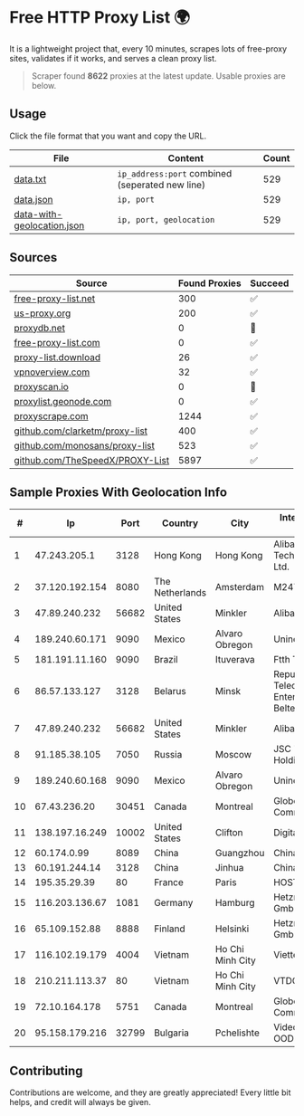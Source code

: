 
# Free HTTP Proxy List 🌍

It is a lightweight project that, every 10 minutes, scrapes lots of free-proxy sites, validates if it works, and serves a clean proxy list.


> Scraper found **8622** proxies at the latest update. Usable proxies are below.

## Usage

Click the file format that you want and copy the URL.


|File|Content|Count|
|----|-------|-----|
|[data.txt](https://raw.githubusercontent.com/themiralay/Proxy-List-World/master/data.txt)|`ip_address:port` combined (seperated new line)|529|
|[data.json](https://raw.githubusercontent.com/themiralay/Proxy-List-World/master/data.json)|`ip, port`|529|
|[data-with-geolocation.json](https://raw.githubusercontent.com/themiralay/Proxy-List-World/master/data-with-geolocation.json)|`ip, port, geolocation`|529|

## Sources

|Source|Found Proxies|Succeed|
|------|-------------|-------|
|[free-proxy-list.net](https://free-proxy-list.net)|300|✅|
|[us-proxy.org](https://www.us-proxy.org)|200|✅|
|[proxydb.net](http://proxydb.net)|0|🚫|
|[free-proxy-list.com](https://free-proxy-list.com/?page=&port=&type%5B%5D=http&type%5B%5D=https&up_time=0&search=Search)|0|✅|
|[proxy-list.download](https://www.proxy-list.download/HTTP)|26|✅|
|[vpnoverview.com](https://vpnoverview.com/privacy/anonymous-browsing/free-proxy-servers)|32|✅|
|[proxyscan.io](https://www.proxyscan.io)|0|🚫|
|[proxylist.geonode.com](https://proxylist.geonode.com/api/proxy-list?limit=300&page=1&sort_by=lastChecked&sort_type=desc&protocols=http,https)|0|✅|
|[proxyscrape.com](https://api.proxyscrape.com/v2/?request=displayproxies&protocol=http&timeout=10000&country=all&ssl=all&anonymity=all)|1244|✅|
|[github.com/clarketm/proxy-list](https://raw.githubusercontent.com/clarketm/proxy-list/master/proxy-list-raw.txt)|400|✅|
|[github.com/monosans/proxy-list](https://raw.githubusercontent.com/monosans/proxy-list/main/proxies/http.txt)|523|✅|
|[github.com/TheSpeedX/PROXY-List](https://raw.githubusercontent.com/TheSpeedX/PROXY-List/master/http.txt)|5897|✅|


## Sample Proxies With Geolocation Info

|#|Ip|Port|Country|City|Internet Service Provider|
|-|--|----|-------|----|-------------------------|
|1|47.243.205.1|3128|Hong Kong|Hong Kong|Alibaba (US) Technology Co., Ltd.|
|2|37.120.192.154|8080|The Netherlands|Amsterdam|M247 Europe SRL|
|3|47.89.240.232|56682|United States|Minkler|Alibaba.com LLC|
|4|189.240.60.171|9090|Mexico|Alvaro Obregon|Uninet S.A. de C.V.|
|5|181.191.11.160|9090|Brazil|Ituverava|Ftth Telecom|
|6|86.57.133.127|3128|Belarus|Minsk|Republican Unitary Telecommunication Enterprise Beltelecom|
|7|47.89.240.232|56682|United States|Minkler|Alibaba.com LLC|
|8|91.185.38.105|7050|Russia|Moscow|JSC "ER-Telecom Holding"|
|9|189.240.60.168|9090|Mexico|Alvaro Obregon|Uninet S.A. de C.V.|
|10|67.43.236.20|30451|Canada|Montreal|GloboTech Communications|
|11|138.197.16.249|10002|United States|Clifton|DigitalOcean, LLC|
|12|60.174.0.99|8089|China|Guangzhou|Chinanet|
|13|60.191.244.14|3128|China|Jinhua|Chinanet|
|14|195.35.29.39|80|France|Paris|HOSTINGER FR|
|15|116.203.136.67|1081|Germany|Hamburg|Hetzner Online GmbH|
|16|65.109.152.88|8888|Finland|Helsinki|Hetzner Online GmbH|
|17|116.102.19.179|4004|Vietnam|Ho Chi Minh City|Viettel Corporation|
|18|210.211.113.37|80|Vietnam|Ho Chi Minh City|VTDC|
|19|72.10.164.178|5751|Canada|Montreal|GloboTech Communications|
|20|95.158.179.216|32799|Bulgaria|Pchelishte|Videosat 21 Vek OOD|



## Contributing

Contributions are welcome, and they are greatly appreciated! Every
little bit helps, and credit will always be given.

